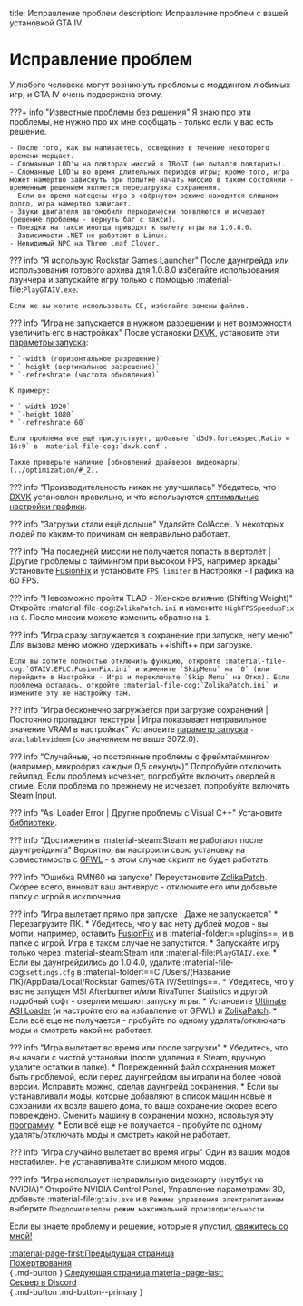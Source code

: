 title: Исправление проблем
description: Исправление проблем с вашей установкой GTA IV.

# Исправление проблем
У любого человека могут возникнуть проблемы с моддингом любимых игр, и GTA IV очень подвержена этому.

???+ info "Известные проблемы без решения"
    Я знаю про эти проблемы, не нужно про их мне сообщать - только если у вас есть решение.

    - После того, как вы напиваетесь, освещение в течение некоторого времени мерцает.
    - Сломанные LOD'ы на повторах миссий в TBoGT (не пытался повторить).
    - Сломанные LOD'ы во время длительных периодов игры; кроме того, игра может намертво зависнуть при попытке начать миссию в таком состоянии - временным решением является перезагрузка сохранения.
    - Если во время катсцены игра в свёрнутом режиме находится слишком долго, игра намертво зависает.
    - Звуки двигателя автомобиля периодически появляются и исчезают (решение проблемы - вернуть баг с такси).
    - Поездки на такси иногда приводят к вылету игры на 1.0.8.0.
    - Зависимости .NET не работают в Linux.
    - Невидимый NPC на Three Leaf Clover.

??? info "Я использую Rockstar Games Launcher"
    После даунгрейда или использования готового архива для 1.0.8.0 избегайте использования лаунчера и запускайте игру только с помощью :material-file:`PlayGTAIV.exe`.

    Если же вы хотите использовать CE, избегайте замены файлов.

??? info "Игра не запускается в нужном разрешении и нет возможности увеличить его в настройках"
    После установки [DXVK](optimization.md), установите эти [параметры запуска](../additional-setup/#_2):

    * `-width (горизонтальное разрешение)`
    * `-height (вертикальное разрешение)`
    * `-refreshrate (частота обновления)`

    К примеру:

    * `-width 1920`
    * `-height 1080`
    * `-refreshrate 60`

    Если проблема все ещё присутствует, добавьте `d3d9.forceAspectRatio = 16:9` в :material-file-cog:`dxvk.conf`.

    Также проверьте наличие [обновлений драйверов видеокарты](../optimization/#_2).

??? info "Производительность никак не улучшилась"
    Убедитесь, что [DXVK](optimization.md) установлен правильно, и что используются [оптимальные настройки графики](../additional-setup/#_3).

??? info "Загрузки стали ещё дольше"
    Удаляйте ColAccel. У некоторых людей по каким-то причинам он неправильно работает.

??? info "На последней миссии не получается попасть в вертолёт | Другие проблемы с таймингом при высоком FPS, например аркады"
    Установите [FusionFix](essential-modding/fusionfix.md) и установите `FPS limiter` в Настройки - Графика на 60 FPS.

??? info "Невозможно пройти TLAD - Женское влияние (Shifting Weight)"
    Откройте :material-file-cog:`ZolikaPatch.ini` и измените `HighFPSSpeedupFix` на `0`. После миссии можете изменить обратно на `1`.

??? info "Игра сразу загружается в сохранение при запуске, нету меню"
    Для вызова меню можно удерживать ++lshift++ при загрузке.

    Если вы хотите полностью отключить функцию, откройте :material-file-cog:`GTAIV.EFLC.FusionFix.ini` и измените `SkipMenu` на `0` (или перейдите в Настройки - Игра и переключите `Skip Menu` на Откл). Если проблема осталась, откройте :material-file-cog:`ZolikaPatch.ini` и измените эту же настройку там.

??? info "Игра бесконечно загружается при загрузке сохранений | Постоянно пропадают текстуры | Игра показывает неправильное значение VRAM в настройках"
    Установите [параметр запуска](../additional-setup/#_2) `-availablevidmem` (со значением не выше 3072.0).

??? info "Случайные, но постоянные проблемы с фреймтаймингом (например, микрофриз каждые 0,5 секунды)"
    Попробуйте отключить геймпад. Если проблема исчезнет, попробуйте включить оверлей в стиме. Если проблема по прежнему не исчезает, попробуйте включить Steam Input.

??? info "Asi Loader Error | Другие проблемы с Visual C++"
    Установите [библиотеки](index.md).

??? info "Достижения в :material-steam:Steam не работают после даунгрейдинга"
    Вероятно, вы настроили свою установку на совместимость с [GFWL](../multiplayer/#games-for-windows-live) - в этом случае скрипт не будет работать.

??? info "Ошибка RMN60 на запуске"
    Переустановите [ZolikaPatch](essential-modding/zolikapatch.md). Скорее всего, виноват ваш антивирус - отключите его или добавьте папку с игрой в исключения.

??? info "Игра вылетает прямо при запуске | Даже не запускается"
    * Перезагрузите ПК.
    * Убедитесь, что у вас нету дублей модов - вы могли, например, оставить [FusionFix](essential-modding/fusionfix.md) и в :material-folder:==plugins==, и в папке с игрой. Игра в таком случае не запустится.
    * Запускайте игру только через :material-steam:Steam или :material-file:`PlayGTAIV.exe`.
    * Если вы даунгрейдились до 1.0.4.0, удалите :material-file-cog:`settings.cfg` в :material-folder:==C:/Users/(Название ПК)/AppData/Local/Rockstar Games/GTA IV/Settings==.
    * Убедитесь, что у вас не запущен MSI Afterburner и/или RivaTuner Statistics и другой подобный софт - оверлеи мешают запуску игры.
    * Установите [Ultimate ASI Loader](../mod-dependencies/#ultimate-asi-loader) (и настройте его на избавление от GFWL) и [ZolikaPatch](essential-modding/zolikapatch.md).
    * Если всё еще не получается - пробуйте по одному удалять/отключать моды и смотреть какой не работает.

??? info "Игра вылетает во время или после загрузки"
    * Убедитесь, что вы начали с чистой установки (после удаления в Steam, вручную удалите остатки в папке).
    * Поврежденный файл сохранения может быть проблемой, если перед даунгрейдом вы играли на более новой версии. Исправить можно, [сделав даунгрейд сохранения](../downgrading/#_5).
    * Если вы устанавливали моды, которые добавляют в список машин новые и сохранили их возле вашего дома, то ваше сохранение скорее всего повреждено. Сменить машину в сохранении можно, используя эту [программу](https://x3t-infinity.com/GTAIV_SE).
    * Если всё еще не получается - пробуйте по одному удалять/отключать моды и смотреть какой не работает.

??? info "Игра случайно вылетает во время игры"
    Один из ваших модов нестабилен. Не устанавливайте слишком много модов.

??? info "Игра использует неправильную видеокарту (ноутбук на NVIDIA)"
    Откройте NVIDIA Control Panel, Управление параметрами 3D, добавьте :material-file:`gtaiv.exe` и в `Режиме управления электропитанием` выберите `Предпочитетелен режим максимальной производительности`.

Если вы знаете проблему и решение, которые я упустил, [свяжитесь со мной!](contact-me.md)

[:material-page-first:Предыдущая страница <br>Пожертвования</br>](support.md){ .md-button } [Следующая страница:material-page-last: <br>Сервер в Discord</br>](contact-me.md){ .md-button .md-button--primary }